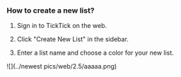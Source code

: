 ### How to create a new list?

1. Sign in to TickTick on the web.

2. Click "Create New List" in the sidebar.

3. Enter a list name and choose a color for your new list.


![](../newest pics/web/2.5/aaaaa.png)